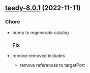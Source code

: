 

## [teedy-8.0.1](https://github.com/truecharts/charts/compare/teedy-8.0.0...teedy-8.0.1) (2022-11-11)

### Chore

- bump to regenerate catalog
  
  ### Fix

- remove removed includes
  - remove references to targetPort
  
  